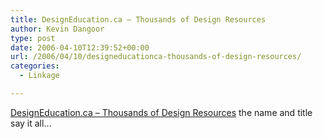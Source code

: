 ```yaml
---
title: DesignEducation.ca – Thousands of Design Resources
author: Kevin Dangoor
type: post
date: 2006-04-10T12:39:52+00:00
url: /2006/04/10/designeducationca-thousands-of-design-resources/
categories:
  - Linkage

---
```

[DesignEducation.ca &#8211; Thousands of Design Resources][1] the name and title say it all&#8230;

 [1]: http://www.designeducation.ca/